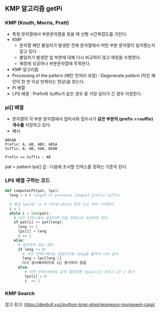 ## KMP 알고리즘 getPi

### KMP (Knuth, Morris, Pratt)

* 특정 문자열에서 부분문자열을 찾을 때 선형 시간복잡도를 가진다.
* KMP
  * 문자열 패턴 불일치가 발생한 전체 문자열에서 어떤 부분 문자열이 일치했는지 알고 있다
  * 불일치가 발생한 앞 부분에 대해 다시 비교하지 않고 매칭을 수행한다.
  * 매칭에 성공하나 부분문자열에 주목한다.
 * KMP 알고리즘 
  * Processing of the pattern (패턴 전처리 과정) : Degenerate pattern (작은 패턴이 한 번 이상 반복되는 현상)을 찾는다.
  * Pi 배열
  * LPS 배열 : Prefix와 Suffix가 같은 경우 중 가장 길이가 긴 경우 지칭한다.

### pi[] 배열

* 문자열의 각 부분 문자열에서 접미사와 접두사가 **같은 부분의 (prefix ==suffix) 개수를** 저장하고 있다. 
* 예시
```
ABSAB
Prefix: A, AB, ABX, ABSA
Suffix: B, AB, XAB, BXAB

Prefix == Suffix : AB
```
pat = pattern
lps[] 값 : 다음에 조사할 인덱스를 정하는 기준이 된다.

 ### LPS 배열 구하는 코드 
 ```python
 def computeLPS(pat, lps):
   leng = 0 # length of previous longest prefix suffix
   
   # 항상 lps[0] == 0 이므로 while 문은 i=1 부터 시작한다. 
   i = 1
   while i < len(pat):
     # 이전 인덱스에서 같았다면 다음 인덱스만 비교하면 된다.
     if pat[i] == pat[leng]: 
       leng += 1
       lps[i] = leng 
       i += 1
     else: 
       # 일치하지 않는 경우 
       if leng != 0:
         # 이전 인덱스에서는 같았으므로 leng을 줄여서 다시 검사 
         leng = lps[leng-1]
         다시 검사해야하므로 i는 증가하지 않음
       else:
          # 이전 인덱스에서도 같지 않았다면 lpas[i]는 0이고 i는 1 증가
          lps[i] = 0
          i  += 1
 ```

### KMP Search 




참고 링크: https://devbull.xyz/python-kmp-algorijeumeuro-munjayeol-cajgi/
